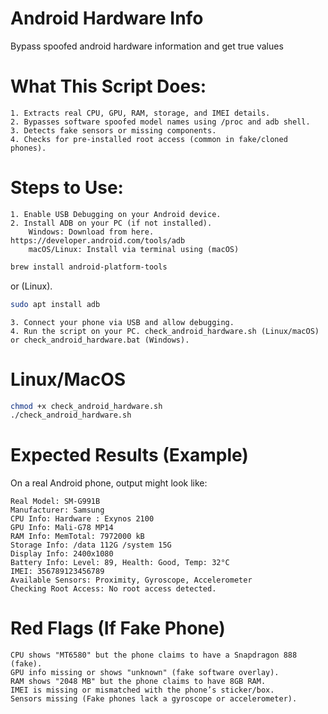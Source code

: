 # Android Hardware Info
 Bypass spoofed android hardware information and get true values

# What This Script Does:

    1. Extracts real CPU, GPU, RAM, storage, and IMEI details.
    2. Bypasses software spoofed model names using /proc and adb shell.
    3. Detects fake sensors or missing components.
    4. Checks for pre-installed root access (common in fake/cloned phones).

# Steps to Use:

    1. Enable USB Debugging on your Android device.
    2. Install ADB on your PC (if not installed).
        Windows: Download from here. https://developer.android.com/tools/adb
        macOS/Linux: Install via terminal using (macOS) 
```sh 
brew install android-platform-tools
```
or (Linux).
```sh
sudo apt install adb
```
    3. Connect your phone via USB and allow debugging.
    4. Run the script on your PC. check_android_hardware.sh (Linux/macOS) or check_android_hardware.bat (Windows).

# Linux/MacOS

```sh 
chmod +x check_android_hardware.sh
./check_android_hardware.sh
```

# Expected Results (Example)

On a real Android phone, output might look like:

    Real Model: SM-G991B
    Manufacturer: Samsung
    CPU Info: Hardware : Exynos 2100
    GPU Info: Mali-G78 MP14
    RAM Info: MemTotal: 7972000 kB
    Storage Info: /data 112G /system 15G
    Display Info: 2400x1080
    Battery Info: Level: 89, Health: Good, Temp: 32°C
    IMEI: 356789123456789
    Available Sensors: Proximity, Gyroscope, Accelerometer
    Checking Root Access: No root access detected.

# Red Flags (If Fake Phone)

    CPU shows "MT6580" but the phone claims to have a Snapdragon 888 (fake).
    GPU info missing or shows "unknown" (fake software overlay).
    RAM shows "2048 MB" but the phone claims to have 8GB RAM.
    IMEI is missing or mismatched with the phone’s sticker/box.
    Sensors missing (Fake phones lack a gyroscope or accelerometer).